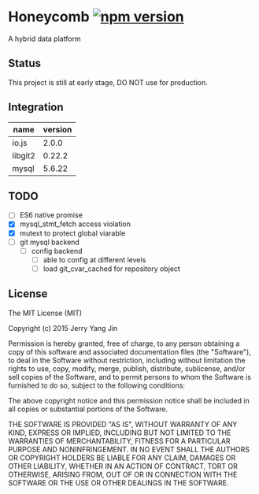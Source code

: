Honeycomb [![npm version](https://badge.fury.io/js/honeycomb.svg)](http://badge.fury.io/js/honeycomb)
=========

A hybrid data platform

Status
------
This project is still at early stage, DO NOT use for production.

Integration
-----------
| name | version |
| ---- | ------- |
| io.js | 2.0.0 |
| libgit2 | 0.22.2 |
| mysql | 5.6.22 |

TODO
----
- [ ] ES6 native promise
- [x] mysql_stmt_fetch access violation
- [x] mutext to protect global viarable
- [ ] git mysql backend
  - [ ] config backend
    - [ ] able to config at different levels
    - [ ] load git_cvar_cached for repository object

License
-------
The MIT License (MIT)

Copyright (c) 2015 Jerry Yang Jin

Permission is hereby granted, free of charge, to any person obtaining a copy
of this software and associated documentation files (the "Software"), to deal
in the Software without restriction, including without limitation the rights
to use, copy, modify, merge, publish, distribute, sublicense, and/or sell
copies of the Software, and to permit persons to whom the Software is
furnished to do so, subject to the following conditions:

The above copyright notice and this permission notice shall be included in all
copies or substantial portions of the Software.

THE SOFTWARE IS PROVIDED "AS IS", WITHOUT WARRANTY OF ANY KIND, EXPRESS OR
IMPLIED, INCLUDING BUT NOT LIMITED TO THE WARRANTIES OF MERCHANTABILITY,
FITNESS FOR A PARTICULAR PURPOSE AND NONINFRINGEMENT. IN NO EVENT SHALL THE
AUTHORS OR COPYRIGHT HOLDERS BE LIABLE FOR ANY CLAIM, DAMAGES OR OTHER
LIABILITY, WHETHER IN AN ACTION OF CONTRACT, TORT OR OTHERWISE, ARISING FROM,
OUT OF OR IN CONNECTION WITH THE SOFTWARE OR THE USE OR OTHER DEALINGS IN THE
SOFTWARE.
